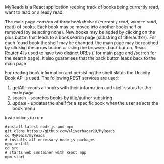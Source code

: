 MyReads is a React application keeping track of books being currently read, want to read or already read.

The main page consists of three bookshelves (currently read, want to read, read) of books. Each book may be moved into another bookshelf or removed (by selecting none). New books may be added by clicking on the plus button that leads to a book search page (substring of title/author). For each found book the shelf may be changed. the main page may be reached by clicking the arrow button or using the browsers back button. React Router 4 is used to have two distinct URLs (/ for main page and /search for the search page). It also guarantees that the back button leads back to the main page. 

For reading book information and persisting the shelf status the Udacity Book API is used. The following REST services are used:
1. getAll - reads all books with their information and shelf status for the main page
2. search - searches books by title/author  substring
3. update - updates the shelf for a specific book when the user selects the book menu

Instructions to run:
```
#install latest node js and npm
git clone https://github.com/oliverhager29/MyReads
cd MyReads/myreads
# installs all necessary node js packages
npm install
cd src
# starts web container with React app
npm start
```
